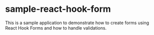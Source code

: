 # sample-react-hook-form
This is a sample application to demonstrate how to create forms using React Hook Forms and how to handle validations.

